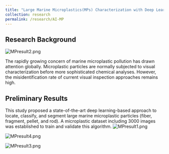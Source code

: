 ```yaml
---
title: "Large Marine Microplastics(MPs) Characterization with Deep Learning"
collection: research
permalink: /research/AI-MP
---
```

## Research Background

![MPresult2.png](https://kimile599.github.io/images/MPresult2.png)

The rapidly growing concern of marine microplastic pollution has drawn attention globally. Microplastic particles are normally subjected to visual characterization before more sophisticated chemical analyses. However, the misidentification rate of current visual inspection approaches remains high.<br>

## Preliminary Results
This study proposed a state-of-the-art deep learning-based approach to locate, classify, and segment large marine microplastic particles (fiber, fragment, pellet, and rod). A microplastic dataset including 3000 images was established to train and validate this algorithm.
![MPresult1.png](https://kimile599.github.io/images/MPresult1.png)

![MPresult4.png](https://kimile599.github.io/images/MPresult4.png)

![MPresult3.png](https://kimile599.github.io/images/MPresult3.png)